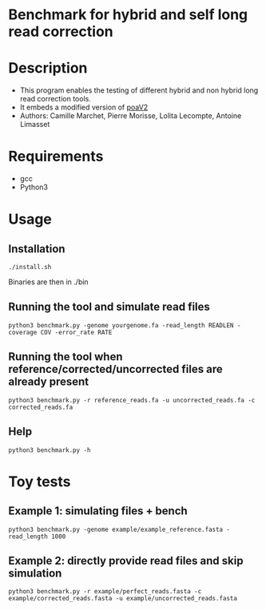 Benchmark for hybrid and self long read correction
=================================================

# Description
* This program enables the testing of different hybrid and non hybrid long read correction tools.
* It embeds a modified version of [poaV2](https://sourceforge.net/projects/poamsa/)
* Authors: Camille Marchet, Pierre Morisse, Lolita Lecompte, Antoine Limasset


# Requirements
* gcc
* Python3

# Usage

## Installation

	./install.sh

Binaries are then in ./bin

## Running the tool and simulate read files

	python3 benchmark.py -genome yourgenome.fa -read_length READLEN -coverage COV -error_rate RATE

## Running the tool when reference/corrected/uncorrected files are already present

	python3 benchmark.py -r reference_reads.fa -u uncorrected_reads.fa -c corrected_reads.fa

## Help

	python3 benchmark.py -h

# Toy tests

## Example 1: simulating files + bench

	python3 benchmark.py -genome example/example_reference.fasta -read_length 1000

## Example 2: directly provide read files and skip simulation

	python3 benchmark.py -r example/perfect_reads.fasta -c example/corrected_reads.fasta -u example/uncorrected_reads.fasta
